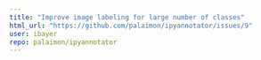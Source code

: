 ```yaml
---
title: "Improve image labeling for large number of classes"
html_url: "https://github.com/palaimon/ipyannotator/issues/9"
user: ibayer
repo: palaimon/ipyannotator
---
```


